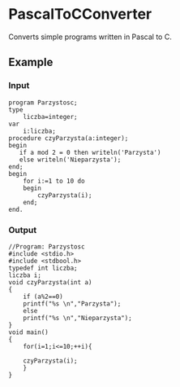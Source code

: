# PascalToCConverter
Converts simple programs written in Pascal to C.  
## Example
### Input
```
program Parzystosc;
type
    liczba=integer;
var
    i:liczba;
procedure czyParzysta(a:integer);
begin
   if a mod 2 = 0 then writeln('Parzysta')
   else writeln('Nieparzysta');
end;
begin
    for i:=1 to 10 do
    begin
        czyParzysta(i);
    end;
end.
```
### Output
```
//Program: Parzystosc
#include <stdio.h>
#include <stdbool.h>
typedef int liczba;
liczba i;
void czyParzysta(int a)
{
	if (a%2==0)
	printf("%s \n","Parzysta");
	else
	printf("%s \n","Nieparzysta");
}
void main()
{
	for(i=1;i<=10;++i){
	
	czyParzysta(i);
	}
}
```
